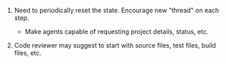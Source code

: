 1. Need to periodically reset the state. Encourage new "thread" on each step.
   - Make agents capable of requesting project details, status, etc.

2. Code reviewer may suggest to start with source files, test files, build
   files, etc.